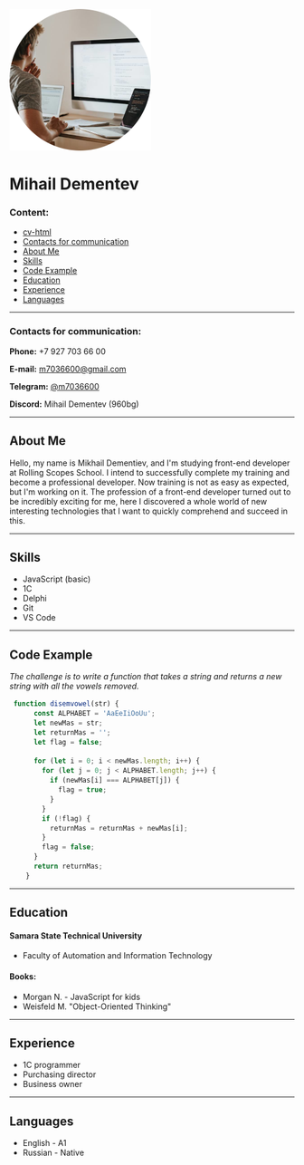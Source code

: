 
![main foto](cv-md/foto.png "фото")
# Mihail Dementev     

### Content:
+ [cv-html]
+ [Contacts for communication](#contacts-for-communication)
+ [About Me](#about-me)
+ [Skills](#skills)
+ [Code Example](#code-example)
+ [Education](#education)
+ [Experience](#experience)
+ [Languages](#languages)


---
### Contacts for communication:
**Phone:** +7 927 703 66 00

**E-mail:** m7036600@gmail.com

**Telegram:** [@m7036600]

**Discord:** Mihail Dementev (960bg)

---
## About Me
 Hello, my name is Mikhail Dementiev, and I'm studying front-end developer at Rolling Scopes School. I intend to successfully complete my training and become a professional developer. Now training is not as easy as expected, but I'm working on it. The profession of a front-end developer turned out to be incredibly exciting for me, here I discovered a whole world of new interesting technologies that I want to quickly comprehend and succeed in this.

---
## Skills
+ JavaScript (basic)
+ 1С
+ Delphi
+ Git 
+ VS Code
  
---
## Code Example
 *The challenge is to write a function that takes a string and returns a new string with all the vowels removed.*
```javascript
 function disemvowel(str) {
      const ALPHABET = 'AaEeIiOoUu';
      let newMas = str;
      let returnMas = '';
      let flag = false;

      for (let i = 0; i < newMas.length; i++) {
        for (let j = 0; j < ALPHABET.length; j++) {
          if (newMas[i] === ALPHABET[j]) {
            flag = true;
          }
        }
        if (!flag) {
          returnMas = returnMas + newMas[i];
        }
        flag = false;
      }
      return returnMas;
    }
```
---
## Education
#### Samara State Technical University
  * Faculty of Automation and Information Technology

#### Books:
  - Morgan N. - JavaScript for kids
  - Weisfeld M. "Object-Oriented Thinking"
  ---

## Experience
 
 - 1C programmer
 - Purchasing director
 - Business owner
 ---

## Languages
  
 - English - A1
 - Russian - Native



[//]:#

   [@m7036600]: <https://t.me/m7036600>
   [git]: <https://github.com/960bg>
   [rss]: <https://rs.school/js/>
   [cv-html]: <https://960bg.github.io/rsschool-cv/>